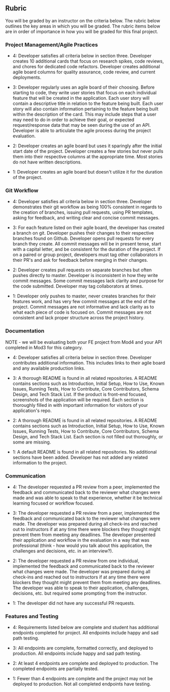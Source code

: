 ## Rubric

You will be graded by an instructor on the criteria below. The rubric below outlines the key areas in which you will be graded. The rubric items below are in order of importance in how you will be graded for this final project.

### Project Management/Agile Practices

- 4: Developer satisfies all criteria below in section three. Developer creates 10 additional cards that focus on research spikes, code reviews, and chores for dedicated code refactors. Developer creates additional agile board columns for quality assurance, code review, and current deployments.

- 3: Developer regularly uses an agile board of their choosing. Before starting to code, they write user stories that focus on each individual feature that will be created in the application. Each user story will contain a descriptive title in relation to the feature being built. Each user story will also contain information pertaining to the feature being built within the description of the card. This may include steps that a user may need to do in order to achieve their goal, or expected request/response data that may be seen during the use of an API. Developer is able to articulate the agile process during the project evaluation.

- 2: Developer creates an agile board but uses it sparingly after the initial start date of the project. Developer creates a few stories but never pulls them into their respective columns at the appropriate time. Most stories do not have written descriptions.

- 1: Developer creates an agile board but doesn't utilize it for the duration of the project.

### Git Workflow

- 4: Developer satisfies all criteria below in section three. Developer demonstrates their git workflow as being 100% consistent in regards to the creation of branches, issuing pull requests, using PR templates, asking for feedback, and writing clear and concise commit messages.  

- 3: For each feature listed on their agile board, the developer has created a branch on git. Developer pushes their changes to their respective branches found on Github. Developer opens pull requests for every branch they create. All commit messages will be in present tense, start with a capital letter, and be consistent for the duration of the project. If on a paired or group project, developers must tag other collaborators in their PR's and ask for feedback before merging in their changes.

- 2: Developer creates pull requests on separate branches but often pushes directly to master. Developer is inconsistent in how they write commit messages. Some commit messages lack clarity and purpose for the code submitted. Developer may tag collaborators at times.

- 1: Developer only pushes to master, never creates branches for their features work, and has very few commit messages at the end of the project. Commit messages are not informative and lack clarity as to what each piece of code is focused on. Commit messages are not consistent and lack proper structure across the project history.

### Documentation

NOTE - we will be evaluating both your FE project from Mod4 and your API completed in Mod3 for this category.

- 4: Developer satisfies all criteria below in section three. Developer contributes additional information. This includes links to their agile board and any available production links.

- 3: A thorough README is found in all related repositories. A README contains sections such as Introduction, Initial Setup, How to Use, Known Issues, Running Tests, How to Contribute, Core Contributors, Schema Design, and Tech Stack List. If the product is front-end focused, screenshots of the application will be required. Each section is thoroughly filled in with important information for visitors of your application's repo.

- 2: A thorough README is found in all related repositories. A README contains sections such as Introduction, Initial Setup, How to Use, Known Issues, Running Tests, How to Contribute, Core Contributors, Schema Design, and Tech Stack List. Each section is not filled out thoroughly, or some are missing.

- 1: A default README is found in all related repositories. No additional sections have been added. Developer has not added any related information to the project.

### Communication

- 4: The developer requested a PR review from a peer, implemented the feedback and communicated back to the reviewer what changes were made and was able to speak to that experience, whether it be technical learning focused or workflow focused.

- 3: The developer requested a PR review from a peer, implemented the feedback and communicated back to the reviewer what changes were made. The developer was prepared during all check-ins and reached out to instructors if at any time there were blockers they thought might prevent them from meeting any deadlines. The developer presented their application and workflow in the evaluation in a way that was professional (think - how would you talk about this application, the challenges and decisions, etc. in an interview?).

- 2: The developer requested a PR review from one individual, implemented the feedback and communicated back to the reviewer what changes were made. The developer was prepared during all check-ins and reached out to instructors if at any time there were blockers they thought might prevent them from meeting any deadlines. The developer was able to speak to their application, challenges, decisions, etc. but required some prompting from the instructor.

- 1: The developer did not have any successful PR requests.

### Features and Testing

- 4: Requirements listed below are complete and student has additional endpoints completed for project. All endpoints include happy and sad path testing.

- 3: All endpoints are complete, formatted correctly, and deployed to production. All endpoints include happy and sad path testing.

- 2: At least 4 endpoints are complete and deployed to production.
The completed endpoints are partially tested.

- 1: Fewer than 4 endpoints are complete and the project may not be  deployed to production. Not all completed endpoints have testing.
